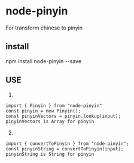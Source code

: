 # node-pinyin

For transform chinese to pinyin

## install

npm install node-pinyin --save

## USE

1.

```
import { Pinyin } from "node-pinyin"
const pinyin = new Pinyin();
const pinyinVectors = pinyin.lookup(input);
pinyinVectors is Array for pinyin
```

2.

```
import { convertToPinyin } from "node-pinyin";
const pinyinString = convertToPinyin(input);
pinyinString is String for pinyin
```
